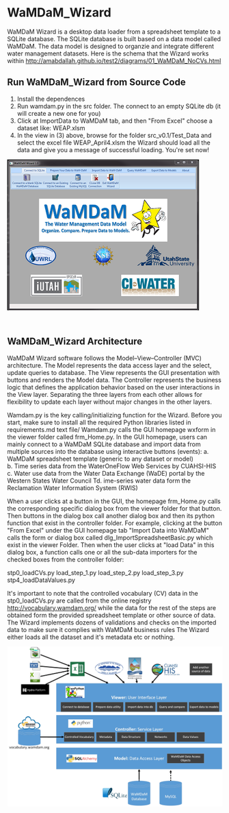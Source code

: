 # WaMDaM_Wizard
WaMDaM Wizard is a desktop data loader from a spreadsheet template to a SQLite database. The SQLite database is built based on a data model called WaMDaM. The data model is designed to organzie and integrate different water management datasets.
Here is the schema that the Wizard works within http://amabdallah.github.io/test2/diagrams/01_WaMDaM_NoCVs.html


## Run WaMDaM_Wizard from Source Code 
1. Install the dependences 
2. Run wamdam.py in the src folder. The connect to an empty SQLite db (it will create a new one for you)
3. Click at ImportData to WaMDaM tab, and then "From Excel" choose a dataset like: WEAP.xlsm
4. In the view in (3) above, browse for the folder src_v0.1/Test_Data and select the excel file WEAP_April4.xlsm
the Wizard should load all the data and give you a message of successful loading. You're set now!

<img align="center" width="449" height="352" src="https://github.com/WamdamProject/WaMDaM_Wizard/blob/master/Wizard.PNG">

![]()

## WaMDaM_Wizard Architecture

WaMDaM Wizard software follows the Model–View–Controller (MVC) architecture. The Model represents the data access layer and the select, update queries to database. The View represents the GUI presentation with buttons and renders the Model data. The Controller represents the business logic that defines the application behavior based on the user interactions in the View layer. Separating the three layers from each other allows for flexibility to update each layer without major changes in the other layers.


Wamdam.py is the key calling/initializing function for the Wizard. Before you start, make sure to install all the required Python libraries listed in requirements.md text file/ Wamdam.py calls the GUI homepage wxform in the viewer folder called frm_Home.py. In the GUI homepage, users can mainly connect to a WaMDaM SQLite database and import data from multiple sources into the database using interactive buttons (events):
a. WaMDaM spreadsheet template (generic to any dataset or model)  
b. Time series data from the WaterOneFlow Web Services by CUAHSI-HIS 
c. Water use data from the Water Data Exchange (WaDE) portal by the Western States Water Council 
Td. ime-series water data form the Reclamation Water Information System (RWIS) 

When a user clicks at a button in the GUI, the homepage frm_Home.py calls the corresponding specific dialog box from the viewer folder for that button. Then buttons in the dialog box call another dialog box and then its python function that exist in the controller folder. For example, clicking at the button "From Excel" under the GUI homepage tab "Import Data into WaMDaM" calls the form or dialog box called dlg_ImportSpreadsheetBasic.py which exist in the viewer Folder. Then when the user clicks at "load Data" in this dialog box, a function calls one or all the sub-data importers for the checked boxes from the controller folder:

stp0_loadCVs.py
load_step_1.py
load_step_2.py
load_step_3.py 
stp4_loadDataValues.py

It's important to note that the controlled vocabulary (CV) data in the stp0_loadCVs.py are called from the online registry http://vocabulary.wamdam.org/ while the data for the rest of the steps are obtained form the provided spreadsheet template or other source of data. The Wizard implements dozens of validations and checks on the imported data to make sure it complies with WaMDaM business rules The Wizard either loads all the dataset and it's metadata etc or nothing.

![](https://github.com/WamdamProject/WaMDaM_Wizard/blob/master/Wizard_flowchart.jpg)
